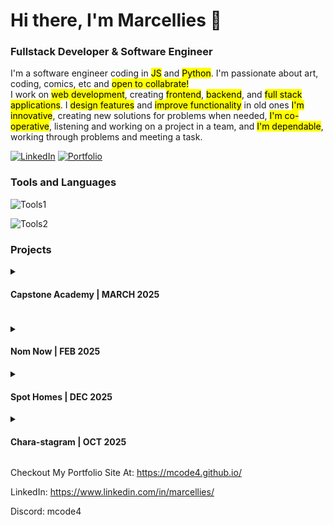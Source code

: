 # Hi there, I'm Marcellies 👋  
### Fullstack Developer & Software Engineer  

I'm a software engineer coding in <mark>JS</mark> and <mark>Python</mark>. I'm passionate about art, coding, comics, etc and <mark>open to collabrate!</mark>  
I work on <mark>web development</mark>, creating <mark>frontend</mark>, <mark>backend</mark>, and <mark>full stack applications</mark>. I <mark>design features</mark> and <mark>improve functionality</mark> in old ones <mark>I'm innovative</mark>, creating new solutions for problems when needed, <mark>I'm co-operative</mark>, listening and working on a project in a team, and <mark>I'm dependable</mark>, working through problems and meeting a task.

[![LinkedIn](https://img.shields.io/badge/LinkedIn-blue?style=for-the-badge)](https://www.linkedin.com/in/marcellies/)
[![Portfolio](https://img.shields.io/badge/Portfolio_Site-blue?style=for-the-badge)](https://mcode4.github.io/)

### Tools and Languages

<!-- 
JS
HTML
CSS
ExpressJS
SQLite3
SequelizeJS
-->
![Tools1](https://skillicons.dev/icons?i=js,html,css,nodejs,express,sqlite,sequelize)
<!-- 
React
Redux
Python
Flask
PostgresQL
Flask-SQLAlchemy
-->
![Tools2](https://skillicons.dev/icons?i=react,redux,python,flask,postgres,aws,docker)

### Projects



<details>
  <summary>
    <h4>Capstone Academy | MARCH 2025</h4>
  </summary>
  a
</details>


#### 
<details>
  <summary>
    <h4>Nom Now | FEB 2025</h4>
  </summary>
  a
</details>


<details>
  <summary>
    <h4>Spot Homes | DEC 2025</h4>
  </summary>
  a
</details>


<details>
  <summary>
    <h4>Chara-stagram | OCT 2025</h4>
  </summary>
</details>


Checkout My Portfolio Site At: https://mcode4.github.io/

LinkedIn: https://www.linkedin.com/in/marcellies/

Discord: mcode4

<!--
**Mcode4/Mcode4** is a ✨ _special_ ✨ repository because its `README.md` (this file) appears on your GitHub profile.

Here are some ideas to get you started:

- 🔭 I’m currently working on ...
- 🌱 I’m currently learning ...
- 👯 I’m looking to collaborate on ...
- 🤔 I’m looking for help with ...
- 💬 Ask me about ...
- 📫 How to reach me: ...
- 😄 Pronouns: ...
- ⚡ Fun fact: ...
-->
